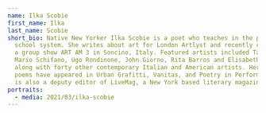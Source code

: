 ```yaml
---
name: Ilka Scobie
first_name: Ilka
last_name: Scobie
short_bio: Native New Yorker Ilka Scobie is a poet who teaches in the public
  school system. She writes about art for London Artlyst and recently co-curated
  a group show ART AM 3 in Soncino, Italy. Featured artists included Tano Festa,
  Mario Schifano, Ugo Rondinone, John Giorno, Rita Barros and Elisabeth Kley
  along with forty other contemporary Italian and American artists. Her recent
  poems have appeared in Urban Grafitti, Vanitas, and Poetry in Performance. She
  is also a deputy editor of LiveMag, a New York based literary magazine.
portraits:
  - media: 2021/03/ilka-scobie
---
```

